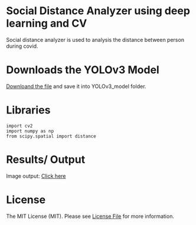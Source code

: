 # Social Distance Analyzer using deep learning and CV
Social distance analyzer is used to analysis the distance between person during covid.

# Downloads the YOLOv3 Model
[Downloand the file](https://pjreddie.com/media/files/yolov3.weights) and save it into YOLOv3_model folder.

# Libraries
    import cv2
    import numpy as np
    from scipy.spatial import distance

# Results/ Output
Image output: [Click here](/output/output1.png)  

# License
The MIT License (MIT). Please see [License File](/LICENSE) for more information.

